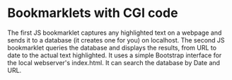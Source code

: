 Bookmarklets with CGI code
==========================

The first JS bookmarklet captures any highlighted text on a webpage and sends it to a database (it creates one for you) on localhost. The second JS bookmarklet queries the database and displays the results, from URL to date to the actual text highlighted. It uses a simple Bootstrap interface for the local webserver's index.html. It can search the database by Date and URL.